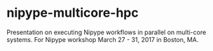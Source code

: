 # nipype-multicore-hpc
Presentation on executing Nipype workflows in parallel on multi-core systems. For Nipype workshop March 27 - 31, 2017 in Boston, MA.
